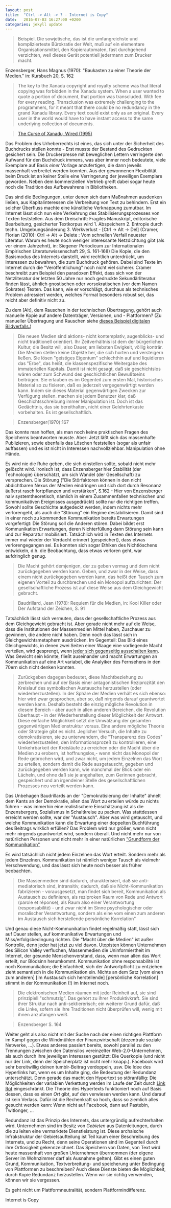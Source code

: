 ```yaml
---
layout: post
title:  "Ctrl -> Alt -> ? - Internet is Copy"
date:   2016-07-03 16:27:00 +0200
categories: jekyll update
---
```



>Beispiel. Die sowjetische, das ist die umfangreichste und komplizierteste Bürokratie der Welt, muß auf ein
elementare Organisationsmittel, den Kopierautomaten, fast durchgehend verzichten, weil dieses Gerät potentiell
jedermann zum Drucker macht.
>
Enzensberger, Hans Magnus (1970): "Baukasten zu einer Theorie der Medien." in: Kursbuch 20, S. 162



>The key to the Xanadu copyright and royalty scheme was that literal copying was forbidden in the Xanadu system. When a user wanted to quote a portion of document, that portion was transcluded. With fee for every reading.
>Transclusion was extremely challenging to the programmers, for it meant that there could be no redundancy in the grand Xanadu library. Every text could exist only as an original. Every user in the world would have to have instant access to the same underlying collection of documents.

> <a href="http://www.wired.com/1995/06/xanadu/" title="Wired: The Curse of Xanadu">The Curse of Xanadu, Wired (1995)</a>


Das Problem des Urheberrechts ist eines, das sich unter der Sicherheit des Buchdrucks stellen konnte - Erst musste der Bestand des Gedruckten gesichert sein. Die Druckerpresse mit beweglichen Lettern verringerte den Aufwand für den Buchdruck immens, was aber immer noch bedeutete, viele Exemplare auf Basis *einer* Vorlage anzufertigen, die dann jeweils massenhaft verbreitet werden konnten. Aus der gewonnenen Flexibilität beim Druck ist an keiner Stelle eine Verringerung der jeweiligen Exemplare geworden. Neben dem kommerziellen Vertrieb greift dabei sogar heute noch die Tradition des Aufbewahrens in Bibliotheken.


Das sind die Bedingungen, unter denen sich dann Maßnahmen ausdenken ließen, aus Kapitalinteressen die Verbreitung von Text zu behindern. Erst ein solcher Überfluss machte eine künstliche Verknappung zumutbar.
Im Internet lässt sich nun eine Verkehrung des Stabilisierungsprozesses von Texten feststellen. Aus dem Dreischritt: Fragiles Manuskript, editorische Bearbeitung, gesicherter Textkorpus wird 1. Abspeichern 2. Entropie durch techn.
Umgebungsänderung 3. Werkverlust - [Ctrl -> Alt -> Del] (Cramer, Florian (2010): Ctrl -> Alt -> Delete : Vom schnellen Verfall neuester Literatur. Warum es heute noch weniger interessante Netzdichtung gibt (als vor einem Jahrzehnt), in: Siegener Periodicum zur Internationalen Empirischen Literaturwissenschaft 29, S. 161-168)
Die Kopie, die den Basismodus des Internets darstellt, wird rechtlich unterdrückt, um Interessen zu bewahren, die zum Buchdruck gehören. Dabei sind Texte im Internet durch die "Veröffentlichung" noch nicht viel sicherer. Cramer beschreibt zum Beispiel den paradoxen Effekt, dass sich von der Netzliteratur der letzten 50 Jahre nur noch gedruckte Sekundärliteratur finden lässt, ähnlich gnostischen oder vorsokratischen (vor dem Namen Sokrates) Texten. Das kann, wie er vorschlägt, durchaus als technisches Problem adressiert werden, welches Format besonders robust sei, das reicht aber definitiv nicht zu.

Zu dem [Alt], dem Rauschen in der technischen Übertragung, gehört auch manuelle Kopie auf andere Datenträger, Versionen, und - Plattformen? (Zu manueller Übertragung und Rauschen siehe <a  href="https://theawl.com/the-triumphant-rise-of-the-shitpic-e25d8e5af9bc" title="The Triumphant Rise of the Shitpic - The Awl">dieses Beispiel digitalen Bildverfalls.</a>)


>Die neuen Medien sind aktions- nicht kontemplativ, augenblicks- und nicht traditionell orientiert. Ihr Zeitverhältnis ist dem der bürgerlichen Kultur, die Besitz will, also Dauer, am liebsten Ewigkeit, völlig konträr. Die Medien stellen keine Objekte her, die sich horten und versteigern ließen. Sie lösen "geistiges Eigentum" schlechthin auf und liquidieren das "Erbe", das heißt, die klassenspezifische Weitergabe des immateriellen Kapitals.
Damit ist nicht gesagt, daß sie geschichtslos wären oder zum Schwund des geschichtlichen Bewußtseins beitrügen. Sie erlauben es im Gegenteil zum ersten Mal, historisches Material so zu fixieren, daß es jederzeit vergegenwärtigt werden kann. Indem sie dieses Material gegenwärtigen Zwecken zur Verfügung stellen. machen sie jedem Benutzer klar, daß Geschichtsschreibung immer Manipulation ist. Doch ist das Gedächtnis, das sie bereithalten, nicht einer Gelehrtenkaste vorbehalten. Es ist gesellschaftlich.

>Enzensberger(1970):167


Das konnte man hoffen, als man noch keine praktischen Fragen des Speicherns beantworten musste.
Aber: Jetzt läßt sich das massenhafte Publizieren, sowie ebenfalls das Löschen feststellen (sogar als unfair auffassen) und es ist nicht in Interessen nachvollziehbar. Manipulation ohne Hände.


Es wird nie die Ruhe geben, die sich einstellen sollte, sobald nicht mehr gelöscht wird.
Ironisch ist, dass Enzensberger hier Stabilität (der Technologie) überschätzt, um sich Wandel (der Gesellschaft) zu versprechen. Die Störung ("Die Störfaktoren können in den nicht abdichtbaren Nexus der Medien eindringen und sich dort durch Resonanz äußerst rasch fortpflanzen und verstärken", S.162 - Hier von Enzensberger naiv systemtheoretisch, nämlich in einem Zusammenfallen technischen und kommunikativen Ereignisses ausgedrückt) sollte nur die richtigen treffen. Sowohl sollte Geschichte aufgedeckt werden, indem nichts mehr verlorengeht, als auch die "Störung" ein Regime destabilisieren. Damit sind in einer noch zu kommenden Kommunikation bereits Erwartungen vorgefertigt: Die Störung soll die Anderen stören. Dabei bildet erst Kommunikation Erwartungen, deren Nichterfüllung dann Störung sein kann und zur Reparatur mobilisiert.
Tatsächlich wird in Texten des Internets immer mal wieder der Verdacht erinnert (gespeichert), dass etwas verlorengegangen sei. Es konnten sich sogar Ethiken des Nichtlöschens entwickeln, d.h. die Beobachtung, dass etwas verloren geht, war aufdringlich genug.


>Die Macht gehört demjenigen, der zu geben vermag und dem nicht zurückgegeben werden kann. Geben, und zwar in der Weise, dass einem nicht zurückgegeben werden kann, das heißt den Tausch zum eigenen Vorteil zu durchbrechen und ein Monopol aufzurichten: Der gesellschaftliche Prozess ist auf diese Weise aus dem Gleichgewicht gebracht.

>Baudrillard, Jean (1978): Requiem für die Medien, in: Kool Killer oder Der Aufstand der Zeichen, S. 91


Tatsächlich lässt sich vermuten, dass der gesellschaftliche Prozess aus dem Gleichgewicht gebracht ist. Aber gerade nicht mehr auf die Weise, dass die Institutionen der Massenmedien Mittel haben, Zuschauer zu gewinnen, die andere nicht haben. Denn noch das lässt sich in Gleichgewichtsmetaphern ausdrücken. Im Gegenteil: Das Bild eines Gleichgewichts, in denen zwei Seiten einer Waage eine vorliegende Macht verteilen, wird gesprengt, wenn <a href="https://differentia.wordpress.com/2015/10/03/ueber-podcast-2/" title="Podcasts: Radio ohne Professionalitäts-Magie 2 - differentia" >jeder sich gegenseitig ausschalten kann</a>. Was Gewicht sein könnte, fließt auseinander und macht Erwartungen an Kommunikation auf eine Art variabel, die Analyiker des Fernsehens in den 70ern sich nicht denken konnten.


>Zurückgeben dagegen bedeutet, diese Machtbeziehung zu zerbrechen und auf der Basis einer antagonistischen Reziprozität den Kreislauf des symbolischen Austauschs herzustellen (oder wiederherzustellen). In der Sphäre der Medien verhält es sich ebenso: hier wird zwar gesprochen, aber so, daß nirgends darauf geantwortet werden kann. Deshalb besteht die einzig mögliche Revolution in diesem Bereich -
aber auch in allen anderen Bereichen, die Revolution überhaupt - in der Wiederherstellung dieser Möglichkeit der Antwort. Diese einfache Möglichkeit setzt die Umwälzung der gesamten gegenwärtigen Medienstruktur voraus.
Eine andere mögliche Theorie oder Strategie gibt es nicht. Jeglicher Versuch, die Inhalte zu demokratisieren, sie zu unterwandern, die "Transparenz des Codes" wiederherzustellen, den Informationsprozeß zu kontrollieren, eine Umkehrbarkeit der Kreisläufe zu erreichen oder die Macht über die Medien zu erobern, ist hoffnungslos,- wenn nicht das Monopol der Rede gebrochen wird, und zwar nicht, um jedem Einzelnen das Wort zu erteilen, sondern damit die Rede ausgetauscht, gegeben und zurückgegeben werden kann, wie manchmal der Blick oder ein Lächeln, und ohne daß sie je angehalten, zum Gerinnen gebracht, gespeichert und an irgendeiner Stelle des gesellschaftlichen Prozesses neu verteilt werden kann.


Das Unbehagen Baudrillards an der "Demokratisierung der Inhalte" ähnelt dem Kants an der Demokratie, allen das Wort zu erteilen würde zu nichts führen - was immerhin eine realistischere Einschätzung ist als die Enzensbergers, Sozialismus in Schaltkreise zu packen. Was stattdessen erreicht werden sollte, war der "Austausch". Aber was wird getauscht, und welche Kommunikation kann die Erwartung einer doppelten Buchführung des Beitrags wirklich erfüllen?
Das Problem wird nur größer, wenn nicht mehr nirgends geantwortet wird, sondern überall. Und nicht mehr nur von natürlichen Personen und nicht mehr in einer natürlichen <a href="http://www.reis.space/jekyll/update/2016/06/30/kompensation.html" title="Kompensation und poetisches Lesen">"Grundform der Kommunikation"</a>


Es wird tatsächlich nicht jedem Einzelnen das Wort erteilt. Sondern mehr als jedem Einzelnen. Kommunikation ist nämlich weniger Tausch als vielmehr Verschwendung, und das lässt sich heute noch besser als früher beobachten.


>Die Massenmedien sind dadurch, charakterisiert, daß sie anti-mediatorisch sind, intransitiv, dadurch, daß sie
Nicht-Kommunikation fabrizieren - vorausgesetzt, man findet sich bereit, Kommunikation als Austausch zu definieren, als reziproken Raum von Rede und Antwort (parole et réponse), als Raum also einer Verantwortung (responsabilité) - und zwar nicht im Sinne psychologischer oder moralischer Verantwortung, sondern als eine vom einen zum anderen im Austausch sich herstellende persönliche Korrelation"


Und genau diese Nicht-Kommunikation findet regelmäßig statt, lässt sich auf Dauer stellen, auf kommunikative Erwartungen und Miss/erfolgsbedingung richten. Die "Macht über die Medien" ist außer Kontrolle, denn jeder hat jetzt zu viel davon. Utopisten können Unternehmen des Silicon Valley verfluchen, Massenmedien die Uninformiertheit im Internet, der gesunde Menschenverstand, dass, wenn man allen das Wort erteilt, nur Blödsinn herumkommt.
Kommunikation ohne responsabilité ist noch Kommunikation; die Einfachheit, sich der Antwortpflicht zu entziehen zieht semantisch in die Kommunikation ein. Nichts an dem Satz [vom einen zum anderen] [im Austausch sich herstellende] [persönliche Korrelation] stimmt in der Kommunikation (!) im Internet noch.


>Die elektronischen Medien räumen mit jeder Reinheit auf, sie sind prinzipiell "schmutzig". Das gehört zu
ihrer Produktivkraft. Sie sind ihrer Struktur nach anti-sektiererisch; ein weiterer Grund dafür, daß die Linke,
sofern sie ihre Traditionen nicht überprüfen will, wenig mit ihnen anzufangen weiß.

>Enzensberger S. 164


Weiter geht als also nicht mit der Suche nach der einen richtigen Plattform im Kampf gegen die Windmühlen der Finanzwirtschaft (dezentrale soziale Netwerke, ...). Etwas anderes passiert bereits, sowohl parallel zu den Trennungen zwischen den Datensilos vereinzelter Web-2.0-Unternehmen, als auch durch ihre jeweiligen Interessen gestützt: Die Querkopie (und nicht nur der Link, denn der Speicherplatz ist nicht mehr knapp.). Facebook wird sehr bereitwillig deinen tumblr-Beitrag verdoppeln, usw. Die Idee des Hyperlinks hat, wenn es um Inhalte ging, die Bedeutung der Redundanz unterschätzt.
Denn gerade das macht den Hypertext so störanfällig: Die Möglichkeiten der variablen Verkettung werden im Laufe der Zeit durch <a href="https://en.wikipedia.org/wiki/Link_rot" title="Wikipedia: Link rot">Link Rot</a> eingeschränkt. Die Theorie des Hypertexts funktioniert noch auf Basis dessen, dass es einen *Ort* gibt, auf den verwiesen werden kann. Und darauf ist kein Verlass. Dafür ist die Rechenkraft so hoch, dass so ziemlich alles gesucht werden kann: Wenn nicht auf Facebook, dann auf Pastebin, Twitlonger, ...


Redundanz ist das Prinzip des Internets, das untergründig aufrechterhalten wird. Unternehmen sind im Besitz von *Gebieten* aus Datenleitungen, durch die zu leiten eine vermarktete Dienstleistung ist. Diese archaische Infrakstruktur der Gebietsaufteilung ist Teil kaum einer Beschreibung des Internets, und zu Recht, denn seine Operationen sind im Gegenteil durch ihre Ortlosigkeit gekennzeichnet.
Das Speichern von Daten, von Text wird heute massenhaft von großen Unternehmen übernommen (der eigene Server im Wohnzimmer darf als Ausnahme gelten). Gibt es einen guten Grund, Kommunikation, Textverbreitung- und speicherung unter Bedingung von Plattformen zu beschreiben? Auch diese Dienste bieten die Möglichkeit, durch Kopie Redundanz herzustellen. Wenn wir sie richtig verwenden, können wir sie vergessen.


Es geht nicht um Plattformneutralität, sondern Plattformindifferenz.


Internet is Copy
